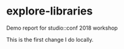 # explore-libraries
Demo report for studio::conf 2018 workshop

This is the first change I do locally.